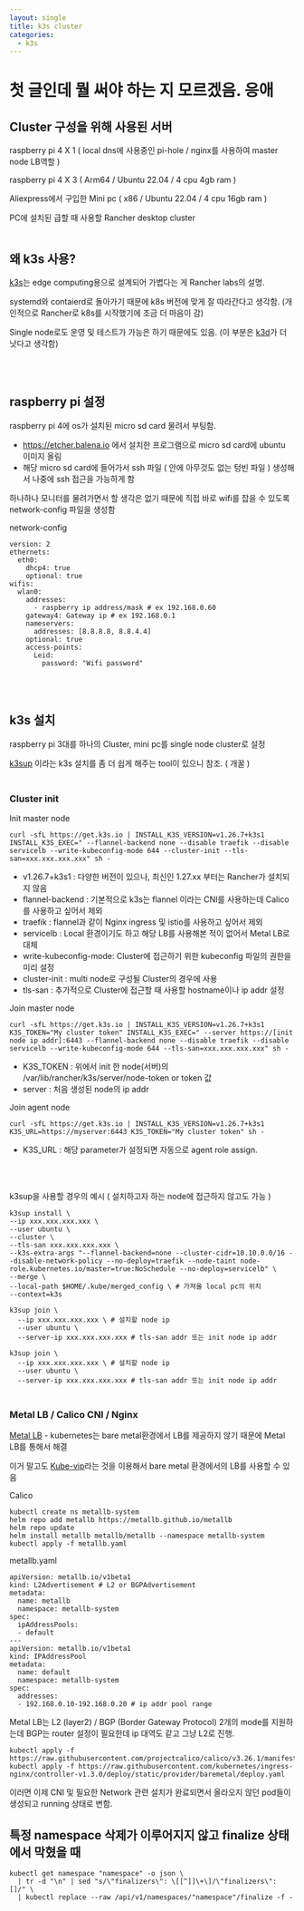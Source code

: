 ```yaml
---
layout: single
title: k3s cluster
categories:
  - k3s
---
```


# 첫 글인데 뭘 써야 하는 지 모르겠음. 응애


## Cluster 구성을 위해 사용된 서버

raspberry pi 4 X 1 ( local dns에 사용중인 pi-hole / nginx를 사용하여 master node LB역할 )

raspberry pi 4 X 3 ( Arm64 / Ubuntu 22.04 / 4 cpu 4gb ram )

Aliexpress에서 구입한 Mini pc ( x86 / Ubuntu 22.04 / 4 cpu 16gb ram )

PC에 설치된 급할 때 사용할 Rancher desktop cluster   <br/><br/>


## 왜 k3s 사용?

[k3s](https://docs.k3s.io)는 edge computing용으로 설계되어 가볍다는 게 Rancher labs의 설명. 

systemd와 contaierd로 돌아가기 때문에 k8s 버전에 맞게 잘 따라간다고 생각함. (개인적으로 Rancher로 k8s를 시작했기에 조금 더 마음이 감)

Single node로도 운영 및 테스트가 가능은 하기 때문에도 있음. (이 부분은 [k3d](https://k3d.io/v5.5.2/)가 더 낫다고 생각함)

<br/><br/>

## raspberry pi 설정

raspberry pi 4에 os가 설치된 micro sd card 물려서 부팅함.

- https://etcher.balena.io 에서 설치한 프로그램으로 micro sd card에 ubuntu 이미지 올림
- 해당 micro sd card에 들어가서 ssh 파일 ( 안에 아무것도 없는 텅빈 파일 ) 생성해서 나중에 ssh 접근을 가능하게 함

하나하나 모니터를 물려가면서 할 생각은 없기 때문에 직접 바로 wifi를 잡을 수 있도록 network-config 파일을 생성함

network-config
```
version: 2
ethernets:
  eth0:
    dhcp4: true
    optional: true
wifis:
  wlan0:
    addresses:
      - raspberry ip address/mask # ex 192.168.0.60
    gateway4: Gateway ip # ex 192.168.0.1
    nameservers:
      addresses: [8.8.8.8, 8.8.4.4]
    optional: true
    access-points:
      Leid:
        password: "Wifi password"
```
<br/><br/>

## k3s 설치

raspberry pi 3대를 하나의 Cluster, mini pc를 single node cluster로 설정

[k3sup](https://github.com/alexellis/k3sup) 이라는 k3s 설치를 좀 더 쉽게 해주는 tool이 있으니 참조. ( 개꿀 )

### <br/>Cluster init<br/>

Init master node
```
curl -sfL https://get.k3s.io | INSTALL_K3S_VERSION=v1.26.7+k3s1 INSTALL_K3S_EXEC=" --flannel-backend none --disable traefik --disable servicelb --write-kubeconfig-mode 644 --cluster-init --tls-san=xxx.xxx.xxx.xxx" sh -
```
- v1.26.7+k3s1 : 다양한 버전이 있으나, 최신인 1.27.xx 부터는 Rancher가 설치되지 않음
- flannel-backend : 기본적으로 k3s는 flannel 이라는 CNI를 사용하는데 Calico를 사용하고 싶어서 제외
- traefik : flannel과 같이 Nginx ingress 및 istio를 사용하고 싶어서 제외
- servicelb : Local 환경이기도 하고 해당 LB를 사용해본 적이 없어서 Metal LB로 대체
- write-kubeconfig-mode: Cluster에 접근하기 위한 kubeconfig 파일의 권한을 미리 설정
- cluster-init : multi node로 구성될 Cluster의 경우에 사용
- tls-san : 추가적으로 Cluster에 접근할 때 사용할 hostname이나 ip addr 설정

Join master node
```
curl -sfL https://get.k3s.io | INSTALL_K3S_VERSION=v1.26.7+k3s1 K3S_TOKEN="My cluster token" INSTALL_K3S_EXEC=" --server https://[init node ip addr]:6443 --flannel-backend none --disable traefik --disable servicelb --write-kubeconfig-mode 644 --tls-san=xxx.xxx.xxx.xxx" sh -
```
- K3S_TOKEN : 위에서 init 한 node(서버)의 /var/lib/rancher/k3s/server/node-token or token 값
- server : 처음 생성된 node의 ip addr

Join agent node
```
curl -sfL https://get.k3s.io | INSTALL_K3S_VERSION=v1.26.7+k3s1 K3S_URL=https://myserver:6443 K3S_TOKEN="My cluster token" sh -
```
- K3S_URL : 해당 parameter가 설정되면 자동으로 agent role assign.

<br/><br/>

k3sup을 사용할 경우의 예시 ( 설치하고자 하는 node에 접근하지 않고도 가능 )
```
k3sup install \
--ip xxx.xxx.xxx.xxx \
--user ubuntu \
--cluster \
--tls-san xxx.xxx.xxx.xxx \
--k3s-extra-args "--flannel-backend=none --cluster-cidr=10.10.0.0/16 --disable-network-policy --no-deploy=traefik --node-taint node-role.kubernetes.io/master=true:NoSchedule --no-deploy=servicelb" \
--merge \
--local-path $HOME/.kube/merged_config \ # 가져올 local pc의 위치
--context=k3s

k3sup join \
  --ip xxx.xxx.xxx.xxx \ # 설치할 node ip
  --user ubuntu \
  --server-ip xxx.xxx.xxx.xxx # tls-san addr 또는 init node ip addr

k3sup join \
  --ip xxx.xxx.xxx.xxx \ # 설치할 node ip
  --user ubuntu \
  --server-ip xxx.xxx.xxx.xxx # tls-san addr 또는 init node ip addr
```

### <br/>Metal LB / Calico CNI / Nginx <br/>

[Metal LB](https://metallb.universe.tf/) - kubernetes는 bare metal환경에서 LB를 제공하지 않기 때문에 Metal LB를 통해서 해결

이거 말고도 [Kube-vip](https://kube-vip.io/)라는 것을 이용해서 bare metal 환경에서의 LB를 사용할 수 있음

Calico

```
kubectl create ns metallb-system
helm repo add metallb https://metallb.github.io/metallb
helm repo update
helm install metallb metallb/metallb --namespace metallb-system
kubectl apply -f metallb.yaml
```

metallb.yaml
```
apiVersion: metallb.io/v1beta1
kind: L2Advertisement # L2 or BGPAdvertisement
metadata:
  name: metallb
  namespace: metallb-system
spec:
  ipAddressPools:
  - default
---
apiVersion: metallb.io/v1beta1
kind: IPAddressPool
metadata:
  name: default
  namespace: metallb-system
spec:
  addresses:
  - 192.168.0.10-192.168.0.20 # ip addr pool range
```

Metal LB는 L2 (layer2) / BGP (Border Gateway Protocol) 2개의 mode를 지원하는데 BGP는 router 설정이 필요한데 ip 대역도 같고 그냥 L2로 진행.

```
kubectl apply -f https://raw.githubusercontent.com/projectcalico/calico/v3.26.1/manifests/calico.yaml
kubectl apply -f https://raw.githubusercontent.com/kubernetes/ingress-nginx/controller-v1.3.0/deploy/static/provider/baremetal/deploy.yaml
```

이러면 이제 CNI 및 필요한 Network 관련 설치가 완료되면서 올라오지 않던 pod들이 생성되고 running 상태로 변함.



## 특정 namespace 삭제가 이루어지지 않고 finalize 상태에서 막혔을 때
```
kubectl get namespace "namespace" -o json \
  | tr -d "\n" | sed "s/\"finalizers\": \[[^]]\+\]/\"finalizers\": []/" \
  | kubectl replace --raw /api/v1/namespaces/"namespace"/finalize -f -
```